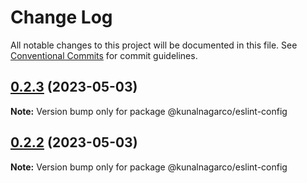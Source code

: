 # Change Log

All notable changes to this project will be documented in this file.
See [Conventional Commits](https://conventionalcommits.org) for commit guidelines.

## [0.2.3](https://github.com/kunalnagarco/ui/compare/@kunalnagarco/eslint-config@0.2.2...@kunalnagarco/eslint-config@0.2.3) (2023-05-03)

**Note:** Version bump only for package @kunalnagarco/eslint-config

## [0.2.2](https://github.com/kunalnagarco/ui/compare/@kunalnagarco/eslint-config@0.2.1...@kunalnagarco/eslint-config@0.2.2) (2023-05-03)

**Note:** Version bump only for package @kunalnagarco/eslint-config
